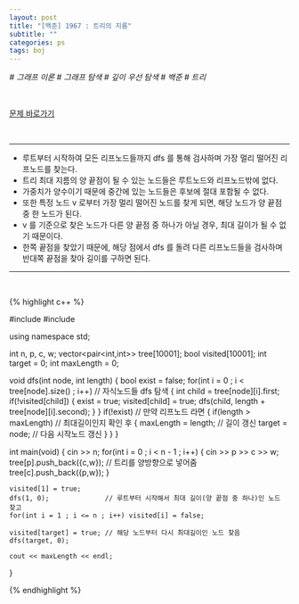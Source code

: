 ```yaml
---
layout: post
title: "[백준] 1967 : 트리의 지름"
subtitle: ""
categories: ps
tags: boj
---
```


*# 그래프 이론 # 그래프 탐색 # 깊이 우선 탐색 # 백준 # 트리*

<br>

[문제 바로가기](https://www.acmicpc.net/problem/1967)

<br>

---

- 루트부터 시작하여 모든 리프노드들까지 dfs 를 통해 검사하며 가장 멀리 떨어진 리프노드를 찾는다.
- 트리 최대 지름의 양 끝점이 될 수 있는 노드들은 루트노드와 리프노드밖에 없다.
- 가중치가 양수이기 때문에 중간에 있는 노드들은 후보에 절대 포함될 수 없다.
- 또한 특정 노드 v 로부터 가장 멀리 떨어진 노드를 찾게 되면, 해당 노드가 양 끝점 중 한 노드가 된다.
- v 를 기준으로 찾은 노드가 다른 양 끝점 중 하나가 아닐 경우, 최대 길이가 될 수 없기 때문이다.
- 한쪽 끝점을 찾았기 때문에, 해당 점에서 dfs 를 돌려 다른 리프노드들을 검사하며 반대쪽 끝점을 찾아 길이를 구하면 된다.

---
<br>

{% highlight c++ %}

#include <iostream>
#include <vector>

using namespace std;

int n, p, c, w;
vector<pair<int,int>> tree[10001];
bool visited[10001];
int target = 0;
int maxLength = 0;

void dfs(int node, int length)
{
    bool exist = false;
    for(int i = 0 ; i < tree[node].size() ; i++)    // 자식노드들 dfs 탐색
    {
        int child = tree[node][i].first;
        if(!visited[child])
        {
            exist = true;
            visited[child] = true;
            dfs(child, length + tree[node][i].second);
        }
    }
    if(!exist)                  // 만약 리프노드 라면
    {
        if(length > maxLength)  // 최대길이인지 확인 후
        {
            maxLength = length; // 길이 갱신
            target = node;      // 다음 시작노드 갱신
        }
    }
}

int main(void)
{
    cin >> n;
    for(int i = 0 ; i < n - 1 ; i++)
    {
        cin >> p >> c >> w;
        tree[p].push_back({c,w});   // 트리를 양방향으로 넣어줌
        tree[c].push_back({p,w});
    }

    visited[1] = true;
    dfs(1, 0);              // 루트부터 시작해서 최대 길이(양 끝점 중 하나)인 노드 찾고
    for(int i = 1 ; i <= n ; i++) visited[i] = false;
    
    visited[target] = true; // 해당 노드부터 다시 최대길이인 노드 찾음
    dfs(target, 0);

    cout << maxLength << endl;
}

{% endhighlight %}

